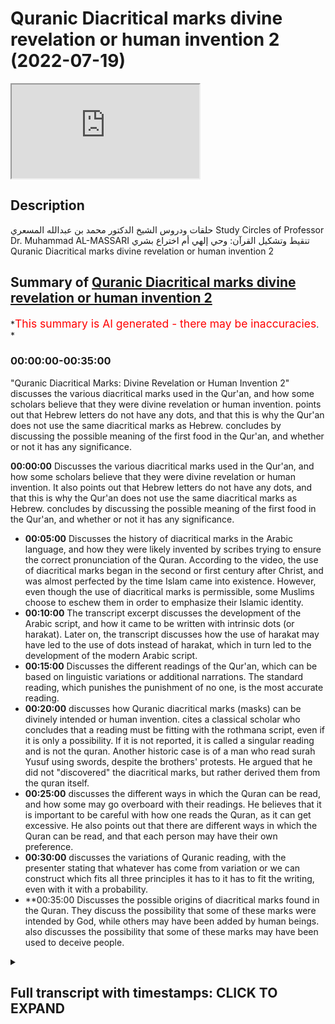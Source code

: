# Quranic Diacritical marks divine revelation or human invention 2 (2022-07-19)

<iframe loading='lazy' allow='autoplay' src='https://www.youtube.com/embed/V5VUEi_us-c'></iframe>

## Description

حلقات ودروس الشيخ الدكتور محمد بن عبدالله المسعري
Study Circles of Professor Dr. Muhammad AL-MASSARI
تنقيط وتشكيل القرآن: وحي إلهي أم اختراع بشري
Quranic Diacritical marks divine revelation or human invention 2

## Summary of [Quranic Diacritical marks divine revelation or human invention 2](https://www.youtube.com/watch?v=V5VUEi_us-c)

\*<span style="color:red; font-size:125%">This summary is AI generated - there may be inaccuracies</span>. \*

### <a onclick="modifyYTiframeseektime('0')">00:00:00-00:35:00</a>

"Quranic Diacritical Marks: Divine Revelation or Human Invention 2" discusses the various diacritical marks used in the Qur'an, and how some scholars believe that they were divine revelation or human invention.  points out that Hebrew letters do not have any dots, and that this is why the Qur'an does not use the same diacritical marks as Hebrew.  concludes by discussing the possible meaning of the first food in the Qur'an, and whether or not it has any significance.

**<a onclick="modifyYTiframeseektime('0')">00:00:00</a>** Discusses the various diacritical marks used in the Qur'an, and how some scholars believe that they were divine revelation or human invention. It also points out that Hebrew letters do not have any dots, and that this is why the Qur'an does not use the same diacritical marks as Hebrew.  concludes by discussing the possible meaning of the first food in the Qur'an, and whether or not it has any significance.

*   **<a onclick="modifyYTiframeseektime('300')">00:05:00</a>** Discusses the history of diacritical marks in the Arabic language, and how they were likely invented by scribes trying to ensure the correct pronunciation of the Quran. According to the video, the use of diacritical marks began in the second or first century after Christ, and was almost perfected by the time Islam came into existence. However, even though the use of diacritical marks is permissible, some Muslims choose to eschew them in order to emphasize their Islamic identity.
*   **<a onclick="modifyYTiframeseektime('600')">00:10:00</a>** The transcript excerpt discusses the development of the Arabic script, and how it came to be written with intrinsic dots (or harakat). Later on, the transcript discusses how the use of harakat may have led to the use of dots instead of harakat, which in turn led to the development of the modern Arabic script.
*   **<a onclick="modifyYTiframeseektime('900')">00:15:00</a>** Discusses the different readings of the Qur'an, which can be based on linguistic variations or additional narrations. The standard reading, which punishes the punishment of no one, is the most accurate reading.
*   **<a onclick="modifyYTiframeseektime('1200')">00:20:00</a>** discusses how Quranic diacritical marks (masks) can be divinely intended or human invention.  cites a classical scholar who concludes that a reading must be fitting with the rothmana script, even if it is only a possibility. If it is not reported, it is called a singular reading and is not the quran. Another historic case is of a man who read surah Yusuf using swords, despite the brothers' protests. He argued that he did not "discovered" the diacritical marks, but rather derived them from the quran itself.
*   **<a onclick="modifyYTiframeseektime('1500')">00:25:00</a>** discusses the different ways in which the Quran can be read, and how some may go overboard with their readings. He believes that it is important to be careful with how one reads the Quran, as it can get excessive. He also points out that there are different ways in which the Quran can be read, and that each person may have their own preference.
*   **<a onclick="modifyYTiframeseektime('1800')">00:30:00</a>** discusses the variations of Quranic reading, with the presenter stating that whatever has come from variation or we can construct which fits all three principles it has to it has to fit the writing, even with it with a probability.
*   \*\*<a onclick="modifyYTiframeseektime('2100')">00:35:00</a> Discusses the possible origins of diacritical marks found in the Quran. They discuss the possibility that some of these marks were intended by God, while others may have been added by human beings. also discusses the possibility that some of these marks may have been used to deceive people.

<details><summary><h2>Full transcript with timestamps: CLICK TO EXPAND</h2></summary>

<a onclick="modifyYTiframeseektime('0')">0:00:00</a> Music\ <a onclick="modifyYTiframeseektime('25')">0:00:25</a> all in a place where it shows you here\ <a onclick="modifyYTiframeseektime('26')">0:00:26</a> you may doubt if so if that caligra is\ <a onclick="modifyYTiframeseektime('28')">0:00:28</a> not good they're writing you may say\ <a onclick="modifyYTiframeseektime('29')">0:00:29</a> it's malu whatever after that\ <a onclick="modifyYTiframeseektime('31')">0:00:31</a> it comes you are just a human like us\ <a onclick="modifyYTiframeseektime('35')">0:00:35</a> doesn't make any sense malu will incline\ <a onclick="modifyYTiframeseektime('37')">0:00:37</a> no no they said kalu it must be kalu you\ <a onclick="modifyYTiframeseektime('40')">0:00:40</a> see what i mean but if you do it in one\ <a onclick="modifyYTiframeseektime('42')">0:00:42</a> by one\ <a onclick="modifyYTiframeseektime('44')">0:00:44</a> is unstable so those who doubted or\ <a onclick="modifyYTiframeseektime('47')">0:00:47</a> regarded as a doubtful point i would say\ <a onclick="modifyYTiframeseektime('49')">0:00:49</a> look at it from both angles\ <a onclick="modifyYTiframeseektime('52')">0:00:52</a> or all angles you will see it is more\ <a onclick="modifyYTiframeseektime('54')">0:00:54</a> supportive for the divine origin or\ <a onclick="modifyYTiframeseektime('56')">0:00:56</a> maybe a corroborated much more than from\ <a onclick="modifyYTiframeseektime('58')">0:00:58</a> the other side for the other side from\ <a onclick="modifyYTiframeseektime('60')">0:01:00</a> muhammad or from the subconscious or\ <a onclick="modifyYTiframeseektime('62')">0:01:02</a> from the devil does not make any sense\ <a onclick="modifyYTiframeseektime('66')">0:01:06</a> does not make any any any sense because\ <a onclick="modifyYTiframeseektime('68')">0:01:08</a> of these entities they're not capable of\ <a onclick="modifyYTiframeseektime('71')">0:01:11</a> having all of these capabilities by\ <a onclick="modifyYTiframeseektime('72')">0:01:12</a> necessity by definition otherwise unless\ <a onclick="modifyYTiframeseektime('75')">0:01:15</a> we unless we can ask by the way this is\ <a onclick="modifyYTiframeseektime('77')">0:01:17</a> a theory that is a is a degradation by\ <a onclick="modifyYTiframeseektime('79')">0:01:19</a> the devil is widespread in some\ <a onclick="modifyYTiframeseektime('81')">0:01:21</a> christian scholar and is very famously\ <a onclick="modifyYTiframeseektime('83')">0:01:23</a> attributed in recent times to the\ <a onclick="modifyYTiframeseektime('85')">0:01:25</a> grandfather of the bush\ <a onclick="modifyYTiframeseektime('87')">0:01:27</a> i said if but if the devil is capable of\ <a onclick="modifyYTiframeseektime('90')">0:01:30</a> such such a thing that he has divine\ <a onclick="modifyYTiframeseektime('92')">0:01:32</a> powers then we are back to the uh to the\ <a onclick="modifyYTiframeseektime('95')">0:01:35</a> marconi or marshawn and heresy that that\ <a onclick="modifyYTiframeseektime('99')">0:01:39</a> god has has to appease the devil by\ <a onclick="modifyYTiframeseektime('101')">0:01:41</a> sacrifices on sun is an equal power to\ <a onclick="modifyYTiframeseektime('103')">0:01:43</a> god well we are out of monetism into\ <a onclick="modifyYTiframeseektime('105')">0:01:45</a> dualism and then we have to refute that\ <a onclick="modifyYTiframeseektime('107')">0:01:47</a> obviously on absolutely national russian\ <a onclick="modifyYTiframeseektime('109')">0:01:49</a> grounds so it it leads to its\ <a onclick="modifyYTiframeseektime('111')">0:01:51</a> contradiction and never-ending problems\ <a onclick="modifyYTiframeseektime('114')">0:01:54</a> you so you try to solve the problem\ <a onclick="modifyYTiframeseektime('115')">0:01:55</a> muhammad\ <a onclick="modifyYTiframeseektime('116')">0:01:56</a> for the grandfather of bush by going and\ <a onclick="modifyYTiframeseektime('119')">0:01:59</a> making a problem for the whole\ <a onclick="modifyYTiframeseektime('121')">0:02:01</a> reality and existence but by making a\ <a onclick="modifyYTiframeseektime('124')">0:02:04</a> devil which is equal in power to allah\ <a onclick="modifyYTiframeseektime('128')">0:02:08</a> manifestly observed\ <a onclick="modifyYTiframeseektime('129')">0:02:09</a> which has been obviously designed by\ <a onclick="modifyYTiframeseektime('131')">0:02:11</a> christians since every time she consists\ <a onclick="modifyYTiframeseektime('133')">0:02:13</a> rationally impossible cannot be\ <a onclick="modifyYTiframeseektime('134')">0:02:14</a> conceived\ <a onclick="modifyYTiframeseektime('136')">0:02:16</a> and that's the reason they gave up the\ <a onclick="modifyYTiframeseektime('138')">0:02:18</a> theory for that and\ <a onclick="modifyYTiframeseektime('139')">0:02:19</a> they claimed that because of divine\ <a onclick="modifyYTiframeseektime('141')">0:02:21</a> justice they said there's a necessity to\ <a onclick="modifyYTiframeseektime('143')">0:02:23</a> shed blood to forgive the uh\ <a onclick="modifyYTiframeseektime('145')">0:02:25</a> and to overcome adaptation\ <a onclick="modifyYTiframeseektime('147')">0:02:27</a> not not because to obviously penetrate\ <a onclick="modifyYTiframeseektime('149')">0:02:29</a> the devil and each other all this is all\ <a onclick="modifyYTiframeseektime('151')">0:02:31</a> these inner views have been abolished\ <a onclick="modifyYTiframeseektime('153')">0:02:33</a> and gone because they are impossible\ <a onclick="modifyYTiframeseektime('154')">0:02:34</a> they are actually very contradictory\ <a onclick="modifyYTiframeseektime('157')">0:02:37</a> so i'm not arguing now for the divine\ <a onclick="modifyYTiframeseektime('160')">0:02:40</a> origin for not even\ <a onclick="modifyYTiframeseektime('162')">0:02:42</a> giving one hypothesis and the result and\ <a onclick="modifyYTiframeseektime('163')">0:02:43</a> they said feedback of the hypothesis to\ <a onclick="modifyYTiframeseektime('165')">0:02:45</a> the result and see if it works\ <a onclick="modifyYTiframeseektime('168')">0:02:48</a> in a coherent way so that is\ <a onclick="modifyYTiframeseektime('170')">0:02:50</a> the dotting of the letters\ <a onclick="modifyYTiframeseektime('173')">0:02:53</a> now\ <a onclick="modifyYTiframeseektime('174')">0:02:54</a> what what makes sense about these\ <a onclick="modifyYTiframeseektime('176')">0:02:56</a> various narratives say the first word\ <a onclick="modifyYTiframeseektime('179')">0:02:59</a> etc\ <a onclick="modifyYTiframeseektime('183')">0:03:03</a> and it seems to be from the context\ <a onclick="modifyYTiframeseektime('186')">0:03:06</a> it seems to be they mean tashkir\ <a onclick="modifyYTiframeseektime('191')">0:03:11</a> the reason for that most likely and\ <a onclick="modifyYTiframeseektime('193')">0:03:13</a> there's even a narration but i have to\ <a onclick="modifyYTiframeseektime('195')">0:03:15</a> verify it i did not study that issue at\ <a onclick="modifyYTiframeseektime('197')">0:03:17</a> that point specifically in much more\ <a onclick="modifyYTiframeseektime('199')">0:03:19</a> detail\ <a onclick="modifyYTiframeseektime('203')">0:03:23</a> but people who are concerned with these\ <a onclick="modifyYTiframeseektime('205')">0:03:25</a> studies should go back to it some\ <a onclick="modifyYTiframeseektime('207')">0:03:27</a> there's even some narration if i'm not\ <a onclick="modifyYTiframeseektime('209')">0:03:29</a> mistaken if i'm political i know don't\ <a onclick="modifyYTiframeseektime('211')">0:03:31</a> take me on that and that even obeying\ <a onclick="modifyYTiframeseektime('213')">0:03:33</a> the cow started doting the poor eye\ <a onclick="modifyYTiframeseektime('216')">0:03:36</a> what is the origin of that nothing\ <a onclick="modifyYTiframeseektime('219')">0:03:39</a> so again\ <a onclick="modifyYTiframeseektime('221')">0:03:41</a> there's no doubt\ <a onclick="modifyYTiframeseektime('224')">0:03:44</a> so we excluded the dots of the of the\ <a onclick="modifyYTiframeseektime('226')">0:03:46</a> letters we know what is that\ <a onclick="modifyYTiframeseektime('229')">0:03:49</a> so what's the meaning of the first food\ <a onclick="modifyYTiframeseektime('230')">0:03:50</a> in the quran\ <a onclick="modifyYTiframeseektime('231')">0:03:51</a> and possibly away in the club\ <a onclick="modifyYTiframeseektime('235')">0:03:55</a> i think people have overlooked\ <a onclick="modifyYTiframeseektime('238')">0:03:58</a> the following facts first of all\ <a onclick="modifyYTiframeseektime('241')">0:04:01</a> hebrew the letters do not have any dots\ <a onclick="modifyYTiframeseektime('243')">0:04:03</a> for their own they say so\ <a onclick="modifyYTiframeseektime('245')">0:04:05</a> so but they don't have tashki because\ <a onclick="modifyYTiframeseektime('247')">0:04:07</a> they don't have the small the short\ <a onclick="modifyYTiframeseektime('249')">0:04:09</a> vowels they have the long words like\ <a onclick="modifyYTiframeseektime('250')">0:04:10</a> arabic alif wow yeah the long ones\ <a onclick="modifyYTiframeseektime('254')">0:04:14</a> so you have mal but you have don't have\ <a onclick="modifyYTiframeseektime('256')">0:04:16</a> mal so if what you write in english m a\ <a onclick="modifyYTiframeseektime('259')">0:04:19</a> a l or a with a with a cross on top of\ <a onclick="modifyYTiframeseektime('262')">0:04:22</a> it in the case of phonetic writing\ <a onclick="modifyYTiframeseektime('264')">0:04:24</a> along a\ <a onclick="modifyYTiframeseektime('265')">0:04:25</a> the short a is not it's\ <a onclick="modifyYTiframeseektime('278')">0:04:38</a> we don't know what's it\ <a onclick="modifyYTiframeseektime('282')">0:04:42</a> and hebrew was protected over the\ <a onclick="modifyYTiframeseektime('284')">0:04:44</a> tradition already over centuries and\ <a onclick="modifyYTiframeseektime('286')">0:04:46</a> millennia\ <a onclick="modifyYTiframeseektime('288')">0:04:48</a> hopefully quite well and there's no\ <a onclick="modifyYTiframeseektime('290')">0:04:50</a> reason to doubt that has been protected\ <a onclick="modifyYTiframeseektime('291')">0:04:51</a> reasonably way over history but then\ <a onclick="modifyYTiframeseektime('295')">0:04:55</a> after the catastrophe over there being\ <a onclick="modifyYTiframeseektime('297')">0:04:57</a> expelled from palestine after the\ <a onclick="modifyYTiframeseektime('299')">0:04:59</a> rebellion of the balka and the time of\ <a onclick="modifyYTiframeseektime('301')">0:05:01</a> hadrian specifically but before that\ <a onclick="modifyYTiframeseektime('303')">0:05:03</a> especially in that one\ <a onclick="modifyYTiframeseektime('307')">0:05:07</a> they felt the need\ <a onclick="modifyYTiframeseektime('309')">0:05:09</a> even the catastrophe really in time of\ <a onclick="modifyYTiframeseektime('311')">0:05:11</a> the mukha nasa was not that because many\ <a onclick="modifyYTiframeseektime('313')">0:05:13</a> people remained in palestine and the one\ <a onclick="modifyYTiframeseektime('315')">0:05:15</a> went to and then uh taken by the boko\ <a onclick="modifyYTiframeseektime('317')">0:05:17</a> haram\ <a onclick="modifyYTiframeseektime('318')">0:05:18</a> sufficiently in number that they could\ <a onclick="modifyYTiframeseektime('320')">0:05:20</a> even keep the language and keep the\ <a onclick="modifyYTiframeseektime('322')">0:05:22</a> pronunciation correctly over time\ <a onclick="modifyYTiframeseektime('324')">0:05:24</a> but that one the scattering from the\ <a onclick="modifyYTiframeseektime('326')">0:05:26</a> destruction of from hadrian was so\ <a onclick="modifyYTiframeseektime('328')">0:05:28</a> massive and also the times have changed\ <a onclick="modifyYTiframeseektime('331')">0:05:31</a> so much and the overwhelming power of\ <a onclick="modifyYTiframeseektime('333')">0:05:33</a> the roman empire and also the spreading\ <a onclick="modifyYTiframeseektime('336')">0:05:36</a> of christianity all of these things in a\ <a onclick="modifyYTiframeseektime('338')">0:05:38</a> complicated way\ <a onclick="modifyYTiframeseektime('340')">0:05:40</a> is\ <a onclick="modifyYTiframeseektime('341')">0:05:41</a> move the the scribes to\ <a onclick="modifyYTiframeseektime('344')">0:05:44</a> try to invent something\ <a onclick="modifyYTiframeseektime('346')">0:05:46</a> to\ <a onclick="modifyYTiframeseektime('348')">0:05:48</a> to make sure that the pronunciation is\ <a onclick="modifyYTiframeseektime('350')">0:05:50</a> correct\ <a onclick="modifyYTiframeseektime('351')">0:05:51</a> and then they did that that skill was\ <a onclick="modifyYTiframeseektime('353')">0:05:53</a> done in form of dots you can check now\ <a onclick="modifyYTiframeseektime('355')">0:05:55</a> any any old testament\ <a onclick="modifyYTiframeseektime('357')">0:05:57</a> uh heavy old testament\ <a onclick="modifyYTiframeseektime('359')">0:05:59</a> and you will see beside the the known\ <a onclick="modifyYTiframeseektime('362')">0:06:02</a> hebrew letters we can check in the\ <a onclick="modifyYTiframeseektime('364')">0:06:04</a> internet how their shape\ <a onclick="modifyYTiframeseektime('366')">0:06:06</a> their appearance they have dots on top\ <a onclick="modifyYTiframeseektime('368')">0:06:08</a> of them and bottom of them etcetera two\ <a onclick="modifyYTiframeseektime('370')">0:06:10</a> dots one dot three dots up down in the\ <a onclick="modifyYTiframeseektime('372')">0:06:12</a> triangular form and so on\ <a onclick="modifyYTiframeseektime('374')">0:06:14</a> these are the tashkeel so that skill was\ <a onclick="modifyYTiframeseektime('377')">0:06:17</a> dotting\ <a onclick="modifyYTiframeseektime('379')">0:06:19</a> that if he was nothing\ <a onclick="modifyYTiframeseektime('383')">0:06:23</a> my hypothesis now which has to be enough\ <a onclick="modifyYTiframeseektime('385')">0:06:25</a> to do some historical scrutiny if the\ <a onclick="modifyYTiframeseektime('388')">0:06:28</a> narration that obamacare is the one who\ <a onclick="modifyYTiframeseektime('390')">0:06:30</a> first taught them was five\ <a onclick="modifyYTiframeseektime('393')">0:06:33</a> even if that's not the case\ <a onclick="modifyYTiframeseektime('398')">0:06:38</a> in the case of being the first to\ <a onclick="modifyYTiframeseektime('400')">0:06:40</a> dramatically some subject some cream\ <a onclick="modifyYTiframeseektime('404')">0:06:44</a> and there are some some stories about\ <a onclick="modifyYTiframeseektime('405')">0:06:45</a> the the forms of dragon from kabu she's\ <a onclick="modifyYTiframeseektime('408')">0:06:48</a> having this daughting and so on\ <a onclick="modifyYTiframeseektime('411')">0:06:51</a> away in the quran before he became\ <a onclick="modifyYTiframeseektime('413')">0:06:53</a> muslim he became after battle he did not\ <a onclick="modifyYTiframeseektime('415')">0:06:55</a> catch mother but he became muslim before\ <a onclick="modifyYTiframeseektime('418')">0:06:58</a> and became the my main quran\ <a onclick="modifyYTiframeseektime('423')">0:07:03</a> was a jewish scholar and he was a high\ <a onclick="modifyYTiframeseektime('425')">0:07:05</a> level of scholarship\ <a onclick="modifyYTiframeseektime('430')">0:07:10</a> at that time already the thing by the\ <a onclick="modifyYTiframeseektime('432')">0:07:12</a> way the the jews i just mentioned a few\ <a onclick="modifyYTiframeseektime('434')">0:07:14</a> minutes ago\ <a onclick="modifyYTiframeseektime('435')">0:07:15</a> started like say in the\ <a onclick="modifyYTiframeseektime('437')">0:07:17</a> second maybe first century after\ <a onclick="modifyYTiframeseektime('439')">0:07:19</a> christ's second century and was almost\ <a onclick="modifyYTiframeseektime('442')">0:07:22</a> perfected maybe 200 300 after christ so\ <a onclick="modifyYTiframeseektime('445')">0:07:25</a> when islam came it was perfect it was\ <a onclick="modifyYTiframeseektime('448')">0:07:28</a> established technology\ <a onclick="modifyYTiframeseektime('451')">0:07:31</a> and almost certainly\ <a onclick="modifyYTiframeseektime('454')">0:07:34</a> did\ <a onclick="modifyYTiframeseektime('456')">0:07:36</a> they they did master that like any other\ <a onclick="modifyYTiframeseektime('459')">0:07:39</a> uh or went through the jewish madras and\ <a onclick="modifyYTiframeseektime('462')">0:07:42</a> he definitely went through the joke with\ <a onclick="modifyYTiframeseektime('463')">0:07:43</a> us there's no doubt that he went through\ <a onclick="modifyYTiframeseektime('465')">0:07:45</a> that even as she delivered scholarship\ <a onclick="modifyYTiframeseektime('467')">0:07:47</a> there's no doubt\ <a onclick="modifyYTiframeseektime('471')">0:07:51</a> so if he is the one who started that\ <a onclick="modifyYTiframeseektime('473')">0:07:53</a> then he must have said oh\ <a onclick="modifyYTiframeseektime('476')">0:07:56</a> there may be some people who are not as\ <a onclick="modifyYTiframeseektime('478')">0:07:58</a> good in arabic and under and then the\ <a onclick="modifyYTiframeseektime('480')">0:08:00</a> probable pronunciation let me not at\ <a onclick="modifyYTiframeseektime('482')">0:08:02</a> least my copy so it is the proper\ <a onclick="modifyYTiframeseektime('484')">0:08:04</a> conversation as i heard and i received\ <a onclick="modifyYTiframeseektime('486')">0:08:06</a> from\ <a onclick="modifyYTiframeseektime('487')">0:08:07</a> and repeated to him\ <a onclick="modifyYTiframeseektime('489')">0:08:09</a> or at least the version i repeated him\ <a onclick="modifyYTiframeseektime('491')">0:08:11</a> so he dotted it in that sense\ <a onclick="modifyYTiframeseektime('493')">0:08:13</a> meaning tashkeen using dots\ <a onclick="modifyYTiframeseektime('496')">0:08:16</a> the hebrew styles\ <a onclick="modifyYTiframeseektime('499')">0:08:19</a> some people say you know it is actually\ <a onclick="modifyYTiframeseektime('500')">0:08:20</a> later\ <a onclick="modifyYTiframeseektime('501')">0:08:21</a> and also we have the problems that later\ <a onclick="modifyYTiframeseektime('504')">0:08:24</a> maybe\ <a onclick="modifyYTiframeseektime('512')">0:08:32</a> some people\ <a onclick="modifyYTiframeseektime('513')">0:08:33</a> obviously they're trying to attribute\ <a onclick="modifyYTiframeseektime('515')">0:08:35</a> some some\ <a onclick="modifyYTiframeseektime('516')">0:08:36</a> some virtues or judge who doesn't\ <a onclick="modifyYTiframeseektime('518')">0:08:38</a> deserve maybe he he tried to\ <a onclick="modifyYTiframeseektime('522')">0:08:42</a> to make his his\ <a onclick="modifyYTiframeseektime('523')">0:08:43</a> his image nicer by claiming\ <a onclick="modifyYTiframeseektime('526')">0:08:46</a> as we know all tires like look at that\ <a onclick="modifyYTiframeseektime('528')">0:08:48</a> time\ <a onclick="modifyYTiframeseektime('529')">0:08:49</a> attire\ <a onclick="modifyYTiframeseektime('530')">0:08:50</a> and that and the enemy of islam and\ <a onclick="modifyYTiframeseektime('532')">0:08:52</a> muslim like\ <a onclick="modifyYTiframeseektime('533')">0:08:53</a> establishing the\ <a onclick="modifyYTiframeseektime('534')">0:08:54</a> king fahad\ <a onclick="modifyYTiframeseektime('536')">0:08:56</a> quran center in madina which produces\ <a onclick="modifyYTiframeseektime('538')">0:08:58</a> and prince\ <a onclick="modifyYTiframeseektime('540')">0:09:00</a> the most marvelous and beautifully\ <a onclick="modifyYTiframeseektime('541')">0:09:01</a> printed quran\ <a onclick="modifyYTiframeseektime('543')">0:09:03</a> that does not mean\ <a onclick="modifyYTiframeseektime('544')">0:09:04</a> believes in the quran\ <a onclick="modifyYTiframeseektime('550')">0:09:10</a> you have to present yourself to the\ <a onclick="modifyYTiframeseektime('552')">0:09:12</a> public as a pious one answer and give\ <a onclick="modifyYTiframeseektime('554')">0:09:14</a> yourself some some some islamic color\ <a onclick="modifyYTiframeseektime('557')">0:09:17</a> even if you are a tyrant\ <a onclick="modifyYTiframeseektime('559')">0:09:19</a> yeah it's not to be excluded i wouldn't\ <a onclick="modifyYTiframeseektime('561')">0:09:21</a> regard it as a really a world shuttling\ <a onclick="modifyYTiframeseektime('563')">0:09:23</a> uh problem if the hajjaj also the one\ <a onclick="modifyYTiframeseektime('566')">0:09:26</a> who was started or tried to\ <a onclick="modifyYTiframeseektime('568')">0:09:28</a> to make doting universal\ <a onclick="modifyYTiframeseektime('571')">0:09:31</a> so what is meaning from that time\ <a onclick="modifyYTiframeseektime('574')">0:09:34</a> who died in the late time of mine like a\ <a onclick="modifyYTiframeseektime('576')">0:09:36</a> year 32 until the time this happened\ <a onclick="modifyYTiframeseektime('579')">0:09:39</a> after hajjaj like the year hundreds of\ <a onclick="modifyYTiframeseektime('581')">0:09:41</a> the 70 years what is the doting mean i\ <a onclick="modifyYTiframeseektime('584')">0:09:44</a> would say most likely it meaning dotting\ <a onclick="modifyYTiframeseektime('586')">0:09:46</a> tashkeel in form of dots most likely in\ <a onclick="modifyYTiframeseektime('588')">0:09:48</a> in imported from the jews which is\ <a onclick="modifyYTiframeseektime('590')">0:09:50</a> perfectly fine people have perfected a\ <a onclick="modifyYTiframeseektime('593')">0:09:53</a> technique\ <a onclick="modifyYTiframeseektime('594')">0:09:54</a> and the language is similar to arabic\ <a onclick="modifyYTiframeseektime('595')">0:09:55</a> and they don't have they have they have\ <a onclick="modifyYTiframeseektime('597')">0:09:57</a> the usual harakat or arabic they have\ <a onclick="modifyYTiframeseektime('600')">0:10:00</a> them\ <a onclick="modifyYTiframeseektime('602')">0:10:02</a> unfortunately or maybe fortunately they\ <a onclick="modifyYTiframeseektime('604')">0:10:04</a> don't have these uh these uh these uh\ <a onclick="modifyYTiframeseektime('607')">0:10:07</a> that that's essentially what we have in\ <a onclick="modifyYTiframeseektime('609')">0:10:09</a> english uh we have in english a little\ <a onclick="modifyYTiframeseektime('611')">0:10:11</a> bit more we have the light a\ <a onclick="modifyYTiframeseektime('613')">0:10:13</a> men\ <a onclick="modifyYTiframeseektime('614')">0:10:14</a> we have men we have men we have man we\ <a onclick="modifyYTiframeseektime('616')">0:10:16</a> have one\ <a onclick="modifyYTiframeseektime('630')">0:10:30</a> may have something like that but anyway\ <a onclick="modifyYTiframeseektime('632')">0:10:32</a> at that time\ <a onclick="modifyYTiframeseektime('633')">0:10:33</a> they have\ <a onclick="modifyYTiframeseektime('634')">0:10:34</a> essentially the same tashkeep\ <a onclick="modifyYTiframeseektime('636')">0:10:36</a> either\ <a onclick="modifyYTiframeseektime('639')">0:10:39</a> the main castle although some\ <a onclick="modifyYTiframeseektime('641')">0:10:41</a> pronunciation and some tribes sometimes\ <a onclick="modifyYTiframeseektime('643')">0:10:43</a> make a difference between the main\ <a onclick="modifyYTiframeseektime('645')">0:10:45</a> customer and the half kaswa like men and\ <a onclick="modifyYTiframeseektime('647')">0:10:47</a> men or something like that but this is a\ <a onclick="modifyYTiframeseektime('649')">0:10:49</a> minor value and this is you see also in\ <a onclick="modifyYTiframeseektime('651')">0:10:51</a> the quran reading in the alif we have\ <a onclick="modifyYTiframeseektime('654')">0:10:54</a> for example uh\ <a onclick="modifyYTiframeseektime('656')">0:10:56</a> you have in the reading of verse you\ <a onclick="modifyYTiframeseektime('657')">0:10:57</a> have for example you have for example uh\ <a onclick="modifyYTiframeseektime('660')">0:11:00</a> in places uh you say for example\ <a onclick="modifyYTiframeseektime('663')">0:11:03</a> and have some reading about things\ <a onclick="modifyYTiframeseektime('665')">0:11:05</a> somebody somebody didn't go over the\ <a onclick="modifyYTiframeseektime('667')">0:11:07</a> quran say\ <a onclick="modifyYTiframeseektime('668')">0:11:08</a> with an inclination to move to the\ <a onclick="modifyYTiframeseektime('671')">0:11:11</a> something like that but this is mine\ <a onclick="modifyYTiframeseektime('673')">0:11:13</a> obviously i guess it's just minor\ <a onclick="modifyYTiframeseektime('675')">0:11:15</a> phonetical pronunciation the main\ <a onclick="modifyYTiframeseektime('677')">0:11:17</a> phonetic one in arabic essentially\ <a onclick="modifyYTiframeseektime('682')">0:11:22</a> that's it and the same in hebrew so it\ <a onclick="modifyYTiframeseektime('685')">0:11:25</a> is reasonable to import that and use it\ <a onclick="modifyYTiframeseektime('687')">0:11:27</a> but then\ <a onclick="modifyYTiframeseektime('688')">0:11:28</a> there's a problem with the arabic\ <a onclick="modifyYTiframeseektime('690')">0:11:30</a> writing with the dots the intrinsic dots\ <a onclick="modifyYTiframeseektime('692')">0:11:32</a> of this called the intrinsic dots of the\ <a onclick="modifyYTiframeseektime('695')">0:11:35</a> of the characters\ <a onclick="modifyYTiframeseektime('699')">0:11:39</a> it could mix up with these dots so what\ <a onclick="modifyYTiframeseektime('701')">0:11:41</a> to do what to do\ <a onclick="modifyYTiframeseektime('706')">0:11:46</a> people later i don't know how the\ <a onclick="modifyYTiframeseektime('708')">0:11:48</a> transition happened we have i don't\ <a onclick="modifyYTiframeseektime('710')">0:11:50</a> think there's any historical things\ <a onclick="modifyYTiframeseektime('711')">0:11:51</a> about that mostly they say okay\ <a onclick="modifyYTiframeseektime('713')">0:11:53</a> this will confuse you the daughter in\ <a onclick="modifyYTiframeseektime('715')">0:11:55</a> the heart so what to do instead of two\ <a onclick="modifyYTiframeseektime('717')">0:11:57</a> dots on top of something we connect the\ <a onclick="modifyYTiframeseektime('719')">0:11:59</a> two dots and they're like a slash that's\ <a onclick="modifyYTiframeseektime('721')">0:12:01</a> what we've had\ <a onclick="modifyYTiframeseektime('722')">0:12:02</a> and three dots which will move with a\ <a onclick="modifyYTiframeseektime('724')">0:12:04</a> bomb we make it like a like a uh\ <a onclick="modifyYTiframeseektime('727')">0:12:07</a> like a hat or then turn it later into a\ <a onclick="modifyYTiframeseektime('730')">0:12:10</a> wall and so on so they change the form\ <a onclick="modifyYTiframeseektime('732')">0:12:12</a> from the dots into the harakat we have\ <a onclick="modifyYTiframeseektime('735')">0:12:15</a> now\ <a onclick="modifyYTiframeseektime('736')">0:12:16</a> and possibly made they abolish the three\ <a onclick="modifyYTiframeseektime('738')">0:12:18</a> dots and they instead substituted a wall\ <a onclick="modifyYTiframeseektime('740')">0:12:20</a> for a small wall and things like that\ <a onclick="modifyYTiframeseektime('743')">0:12:23</a> that was a transition later because it\ <a onclick="modifyYTiframeseektime('745')">0:12:25</a> turns out to be it is for\ <a onclick="modifyYTiframeseektime('748')">0:12:28</a> you for remember that in the uh starting\ <a onclick="modifyYTiframeseektime('750')">0:12:30</a> the year 60 70 80 most muslims are now\ <a onclick="modifyYTiframeseektime('753')">0:12:33</a> known arabs and they are in arabic a\ <a onclick="modifyYTiframeseektime('755')">0:12:35</a> second language\ <a onclick="modifyYTiframeseektime('756')">0:12:36</a> and uh and uh even the muslims of the\ <a onclick="modifyYTiframeseektime('759')">0:12:39</a> north outside arabia are nabat and\ <a onclick="modifyYTiframeseektime('761')">0:12:41</a> nabata having actually even before\ <a onclick="modifyYTiframeseektime('763')">0:12:43</a> before islam yeah\ <a onclick="modifyYTiframeseektime('765')">0:12:45</a> a dialect which is not really high\ <a onclick="modifyYTiframeseektime('767')">0:12:47</a> arabic zero arabic and so on so you\ <a onclick="modifyYTiframeseektime('770')">0:12:50</a> cannot rely on on on the people's sense\ <a onclick="modifyYTiframeseektime('773')">0:12:53</a> and\ <a onclick="modifyYTiframeseektime('774')">0:12:54</a> and uh and the\ <a onclick="modifyYTiframeseektime('776')">0:12:56</a> mastery of arabic from birth on uh to\ <a onclick="modifyYTiframeseektime('778')">0:12:58</a> distinguish these things so you have you\ <a onclick="modifyYTiframeseektime('780')">0:13:00</a> have to adjust to this reality so i\ <a onclick="modifyYTiframeseektime('782')">0:13:02</a> think that's what the terms of these the\ <a onclick="modifyYTiframeseektime('784')">0:13:04</a> so the nothing mentioned\ <a onclick="modifyYTiframeseektime('786')">0:13:06</a> later i think it's the\ <a onclick="modifyYTiframeseektime('789')">0:13:09</a> most probable not with attitude but with\ <a onclick="modifyYTiframeseektime('791')">0:13:11</a> highest probability\ <a onclick="modifyYTiframeseektime('793')">0:13:13</a> that later dotting is almost certainly\ <a onclick="modifyYTiframeseektime('797')">0:13:17</a> related to tashkeel and the word dotting\ <a onclick="modifyYTiframeseektime('799')">0:13:19</a> is used because it was originally\ <a onclick="modifyYTiframeseektime('801')">0:13:21</a> imported\ <a onclick="modifyYTiframeseektime('802')">0:13:22</a> uh from hebrew\ <a onclick="modifyYTiframeseektime('804')">0:13:24</a> which has developed that into a high\ <a onclick="modifyYTiframeseektime('806')">0:13:26</a> level of sophistication which is no\ <a onclick="modifyYTiframeseektime('807')">0:13:27</a> problem\ <a onclick="modifyYTiframeseektime('811')">0:13:31</a> from people\ <a onclick="modifyYTiframeseektime('812')">0:13:32</a> who have\ <a onclick="modifyYTiframeseektime('830')">0:13:50</a> and that place is not the high arabic\ <a onclick="modifyYTiframeseektime('831')">0:13:51</a> place\ <a onclick="modifyYTiframeseektime('833')">0:13:53</a> the\ <a onclick="modifyYTiframeseektime('834')">0:13:54</a> more high arabic would have been south\ <a onclick="modifyYTiframeseektime('836')">0:13:56</a> arabia\ <a onclick="modifyYTiframeseektime('837')">0:13:57</a> the so-called muslim\ <a onclick="modifyYTiframeseektime('840')">0:14:00</a> script i can't put you down with some\ <a onclick="modifyYTiframeseektime('842')">0:14:02</a> some examples\ <a onclick="modifyYTiframeseektime('843')">0:14:03</a> which has nothing to do with no shame\ <a onclick="modifyYTiframeseektime('845')">0:14:05</a> you cannot recognize because most of you\ <a onclick="modifyYTiframeseektime('847')">0:14:07</a> have studied quran in madras and so on\ <a onclick="modifyYTiframeseektime('850')">0:14:10</a> you recognize the arabic shape these are\ <a onclick="modifyYTiframeseektime('852')">0:14:12</a> completely different shapes a similar\ <a onclick="modifyYTiframeseektime('854')">0:14:14</a> movement for ethiopian and and african\ <a onclick="modifyYTiframeseektime('856')">0:14:16</a> shapes and things like that but that\ <a onclick="modifyYTiframeseektime('859')">0:14:19</a> they did not for reason allah knows\ <a onclick="modifyYTiframeseektime('861')">0:14:21</a> better maybe part of the miracle in the\ <a onclick="modifyYTiframeseektime('863')">0:14:23</a> quran they did not import although there\ <a onclick="modifyYTiframeseektime('865')">0:14:25</a> is a closure to be hacked to the higher\ <a onclick="modifyYTiframeseektime('867')">0:14:27</a> arabic although it's another variation\ <a onclick="modifyYTiframeseektime('872')">0:14:32</a> but somehow\ <a onclick="modifyYTiframeseektime('875')">0:14:35</a> and syriac although it is far away from\ <a onclick="modifyYTiframeseektime('877')">0:14:37</a> arabic than the south arabic\ <a onclick="modifyYTiframeseektime('880')">0:14:40</a> of hemia and so on yes the old arabic\ <a onclick="modifyYTiframeseektime('882')">0:14:42</a> mohamed may be far away but\ <a onclick="modifyYTiframeseektime('884')">0:14:44</a> at the time before like the same time or\ <a onclick="modifyYTiframeseektime('886')">0:14:46</a> the arabic script was developed like\ <a onclick="modifyYTiframeseektime('888')">0:14:48</a> let's say three centuries two centuries\ <a onclick="modifyYTiframeseektime('890')">0:14:50</a> four centuries before islam\ <a onclick="modifyYTiframeseektime('893')">0:14:53</a> the south was speaking essentially the\ <a onclick="modifyYTiframeseektime('894')">0:14:54</a> arabic of the north with some variation\ <a onclick="modifyYTiframeseektime('897')">0:14:57</a> and\ <a onclick="modifyYTiframeseektime('898')">0:14:58</a> a and modification like instead of\ <a onclick="modifyYTiframeseektime('900')">0:15:00</a> bakara they say\ <a onclick="modifyYTiframeseektime('901')">0:15:01</a> things like that but there's very little\ <a onclick="modifyYTiframeseektime('903')">0:15:03</a> modification\ <a onclick="modifyYTiframeseektime('905')">0:15:05</a> and we don't have any report that the\ <a onclick="modifyYTiframeseektime('907')">0:15:07</a> sahaba there were other people going to\ <a onclick="modifyYTiframeseektime('909')">0:15:09</a> the yemen or the people coming from\ <a onclick="modifyYTiframeseektime('910')">0:15:10</a> yemen to madina and going to sham for\ <a onclick="modifyYTiframeseektime('912')">0:15:12</a> fighting had any difficulty\ <a onclick="modifyYTiframeseektime('914')">0:15:14</a> communicating with the people of the\ <a onclick="modifyYTiframeseektime('915')">0:15:15</a> north of any significance yeah there\ <a onclick="modifyYTiframeseektime('917')">0:15:17</a> were variations and variations of of\ <a onclick="modifyYTiframeseektime('921')">0:15:21</a> of of\ <a onclick="modifyYTiframeseektime('922')">0:15:22</a> the alex and so on but not to the\ <a onclick="modifyYTiframeseektime('924')">0:15:24</a> extreme i think the variation with here\ <a onclick="modifyYTiframeseektime('926')">0:15:26</a> and about is bigger\ <a onclick="modifyYTiframeseektime('928')">0:15:28</a> so somehow\ <a onclick="modifyYTiframeseektime('930')">0:15:30</a> the script of hera is the one who was\ <a onclick="modifyYTiframeseektime('932')">0:15:32</a> imported to makkah and the one which is\ <a onclick="modifyYTiframeseektime('934')">0:15:34</a> the quran came down with it not the one\ <a onclick="modifyYTiframeseektime('938')">0:15:38</a> for wisdom of allah we don't know maybe\ <a onclick="modifyYTiframeseektime('940')">0:15:40</a> something miraculous behind the scene\ <a onclick="modifyYTiframeseektime('942')">0:15:42</a> something metaphysical which we we\ <a onclick="modifyYTiframeseektime('944')">0:15:44</a> we can only see the physical side of it\ <a onclick="modifyYTiframeseektime('946')">0:15:46</a> in the development\ <a onclick="modifyYTiframeseektime('948')">0:15:48</a> if you look at the muslims maybe it's\ <a onclick="modifyYTiframeseektime('949')">0:15:49</a> not it does not\ <a onclick="modifyYTiframeseektime('952')">0:15:52</a> adjust very well for the quranic\ <a onclick="modifyYTiframeseektime('954')">0:15:54</a> revolution we don't know this is purely\ <a onclick="modifyYTiframeseektime('956')">0:15:56</a> speculative\ <a onclick="modifyYTiframeseektime('957')">0:15:57</a> but here i think adjust very nicely\ <a onclick="modifyYTiframeseektime('959')">0:15:59</a> especially with this the intrinsic\ <a onclick="modifyYTiframeseektime('961')">0:16:01</a> dotting of the letters and the lack of\ <a onclick="modifyYTiframeseektime('963')">0:16:03</a> test\ <a onclick="modifyYTiframeseektime('965')">0:16:05</a> now\ <a onclick="modifyYTiframeseektime('969')">0:16:09</a> is the problem\ <a onclick="modifyYTiframeseektime('970')">0:16:10</a> but this again is really not a problem\ <a onclick="modifyYTiframeseektime('973')">0:16:13</a> it may be a problem which comes to the\ <a onclick="modifyYTiframeseektime('975')">0:16:15</a> arab to the end of the words\ <a onclick="modifyYTiframeseektime('977')">0:16:17</a> internally the internal part of the\ <a onclick="modifyYTiframeseektime('979')">0:16:19</a> world is not a problem like for example\ <a onclick="modifyYTiframeseektime('981')">0:16:21</a> uh let's say florida well fajr while\ <a onclick="modifyYTiframeseektime('984')">0:16:24</a> they are in asheville\ <a onclick="modifyYTiframeseektime('986')">0:16:26</a> you can read and water while winter\ <a onclick="modifyYTiframeseektime('989')">0:16:29</a> water with fatiha or winter it's too\ <a onclick="modifyYTiframeseektime('991')">0:16:31</a> very linguistic variation of water\ <a onclick="modifyYTiframeseektime('993')">0:16:33</a> meaning\ <a onclick="modifyYTiframeseektime('994')">0:16:34</a> odd instead of odan even or waiter is\ <a onclick="modifyYTiframeseektime('996')">0:16:36</a> odd or single and the uh and even is\ <a onclick="modifyYTiframeseektime('1000')">0:16:40</a> whatever shepherd\ <a onclick="modifyYTiframeseektime('1002')">0:16:42</a> is is\ <a onclick="modifyYTiframeseektime('1003')">0:16:43</a> uh\ <a onclick="modifyYTiframeseektime('1004')">0:16:44</a> is even\ <a onclick="modifyYTiframeseektime('1009')">0:16:49</a> okay so what our winter doesn't make any\ <a onclick="modifyYTiframeseektime('1012')">0:16:52</a> difference the question is that at the\ <a onclick="modifyYTiframeseektime('1014')">0:16:54</a> end of the words it may affect\ <a onclick="modifyYTiframeseektime('1017')">0:16:57</a> the alap\ <a onclick="modifyYTiframeseektime('1019')">0:16:59</a> is it is it an is it an is it is it is\ <a onclick="modifyYTiframeseektime('1023')">0:17:03</a> it nominative is it accusative is it\ <a onclick="modifyYTiframeseektime('1025')">0:17:05</a> that if it is degenerative and may\ <a onclick="modifyYTiframeseektime('1027')">0:17:07</a> affect the meaning\ <a onclick="modifyYTiframeseektime('1029')">0:17:09</a> but look at it in all places the quran\ <a onclick="modifyYTiframeseektime('1031')">0:17:11</a> the various places of possibility\ <a onclick="modifyYTiframeseektime('1035')">0:17:15</a> the same life with the influencing\ <a onclick="modifyYTiframeseektime('1037')">0:17:17</a> daughter if you go there and change the\ <a onclick="modifyYTiframeseektime('1038')">0:17:18</a> air up\ <a onclick="modifyYTiframeseektime('1039')">0:17:19</a> either you get utter nonsense or you get\ <a onclick="modifyYTiframeseektime('1042')">0:17:22</a> another variation of the meaning which\ <a onclick="modifyYTiframeseektime('1043')">0:17:23</a> may make sense let me give you another\ <a onclick="modifyYTiframeseektime('1045')">0:17:25</a> aspect\ <a onclick="modifyYTiframeseektime('1046')">0:17:26</a> and who said that the the if the quran\ <a onclick="modifyYTiframeseektime('1049')">0:17:29</a> is a revelation that allah is not\ <a onclick="modifyYTiframeseektime('1050')">0:17:30</a> capable of allowing these two readings\ <a onclick="modifyYTiframeseektime('1052')">0:17:32</a> so you have two possible readings\ <a onclick="modifyYTiframeseektime('1055')">0:17:35</a> and also possible meanings\ <a onclick="modifyYTiframeseektime('1058')">0:17:38</a> so one\ <a onclick="modifyYTiframeseektime('1060')">0:17:40</a> one apparently sentence\ <a onclick="modifyYTiframeseektime('1062')">0:17:42</a> gives you two aspects of a certain more\ <a onclick="modifyYTiframeseektime('1064')">0:17:44</a> complex reality yeah wouldn't that be by\ <a onclick="modifyYTiframeseektime('1067')">0:17:47</a> the water\ <a onclick="modifyYTiframeseektime('1068')">0:17:48</a> the additional narrations or the\ <a onclick="modifyYTiframeseektime('1070')">0:17:50</a> additional um\ <a onclick="modifyYTiframeseektime('1072')">0:17:52</a> recitations wouldn't they be\ <a onclick="modifyYTiframeseektime('1074')">0:17:54</a> transmitted through the water\ <a onclick="modifyYTiframeseektime('1077')">0:17:57</a> leave the and now i'm just saying\ <a onclick="modifyYTiframeseektime('1078')">0:17:58</a> if it is exist let's just just make it\ <a onclick="modifyYTiframeseektime('1081')">0:18:01</a> purely if it exists it exists we have we\ <a onclick="modifyYTiframeseektime('1084')">0:18:04</a> have various readers for example certain\ <a onclick="modifyYTiframeseektime('1086')">0:18:06</a> places where they have variation they\ <a onclick="modifyYTiframeseektime('1087')">0:18:07</a> can water all winter this is narrated\ <a onclick="modifyYTiframeseektime('1091')">0:18:11</a> but all of them say one week\ <a onclick="modifyYTiframeseektime('1105')">0:18:25</a> and interestingly\ <a onclick="modifyYTiframeseektime('1106')">0:18:26</a> another\ <a onclick="modifyYTiframeseektime('1118')">0:18:38</a> the other reading possible reading\ <a onclick="modifyYTiframeseektime('1119')">0:18:39</a> linguistically by another tashkeel is\ <a onclick="modifyYTiframeseektime('1121')">0:18:41</a> that\ <a onclick="modifyYTiframeseektime('1124')">0:18:44</a> as in apostle nobody will be punished as\ <a onclick="modifyYTiframeseektime('1126')">0:18:46</a> his punishment\ <a onclick="modifyYTiframeseektime('1128')">0:18:48</a> meaning the kafir and the general\ <a onclick="modifyYTiframeseektime('1130')">0:18:50</a> reading of all the readers\ <a onclick="modifyYTiframeseektime('1134')">0:18:54</a> nobody\ <a onclick="modifyYTiframeseektime('1142')">0:19:02</a> the other one\ <a onclick="modifyYTiframeseektime('1144')">0:19:04</a> nobody will be punished like his\ <a onclick="modifyYTiframeseektime('1145')">0:19:05</a> punishment for the one who is being\ <a onclick="modifyYTiframeseektime('1146')">0:19:06</a> punished\ <a onclick="modifyYTiframeseektime('1147')">0:19:07</a> the second one has been narrated by\ <a onclick="modifyYTiframeseektime('1149')">0:19:09</a> nobody said it could have made a perfect\ <a onclick="modifyYTiframeseektime('1152')">0:19:12</a> meaning but i will never read with that\ <a onclick="modifyYTiframeseektime('1154')">0:19:14</a> because i have not don't receive it from\ <a onclick="modifyYTiframeseektime('1156')">0:19:16</a> and nobody has read with that because\ <a onclick="modifyYTiframeseektime('1158')">0:19:18</a> quran is being by narration not by by\ <a onclick="modifyYTiframeseektime('1161')">0:19:21</a> just linguistic possibility\ <a onclick="modifyYTiframeseektime('1163')">0:19:23</a> that's what i said\ <a onclick="modifyYTiframeseektime('1166')">0:19:26</a> in that case the first reading which is\ <a onclick="modifyYTiframeseektime('1168')">0:19:28</a> the standard reading\ <a onclick="modifyYTiframeseektime('1174')">0:19:34</a> will punish punishment which nobody\ <a onclick="modifyYTiframeseektime('1176')">0:19:36</a> can't punish like him it's clear they\ <a onclick="modifyYTiframeseektime('1178')">0:19:38</a> correctly benefit the reason nobody\ <a onclick="modifyYTiframeseektime('1179')">0:19:39</a> can't punish cycle of iran and nobody\ <a onclick="modifyYTiframeseektime('1181')">0:19:41</a> can tie down like a lot\ <a onclick="modifyYTiframeseektime('1184')">0:19:44</a> the other reading does not does not add\ <a onclick="modifyYTiframeseektime('1187')">0:19:47</a> any really\ <a onclick="modifyYTiframeseektime('1189')">0:19:49</a> so nobody narrated it for example but\ <a onclick="modifyYTiframeseektime('1194')">0:19:54</a> if you if you read it or you by mistake\ <a onclick="modifyYTiframeseektime('1197')">0:19:57</a> you read it and so on you still haven't\ <a onclick="modifyYTiframeseektime('1199')">0:19:59</a> have a good meaning for it\ <a onclick="modifyYTiframeseektime('1201')">0:20:01</a> that the kafir would be punished the\ <a onclick="modifyYTiframeseektime('1202')">0:20:02</a> punishment which nobody would vanish\ <a onclick="modifyYTiframeseektime('1204')">0:20:04</a> like him yeah because the one who\ <a onclick="modifyYTiframeseektime('1205')">0:20:05</a> punishing him is the one who punishes\ <a onclick="modifyYTiframeseektime('1207')">0:20:07</a> the punishment nobody will be able to\ <a onclick="modifyYTiframeseektime('1208')">0:20:08</a> punish but it is it doesn't add anything\ <a onclick="modifyYTiframeseektime('1211')">0:20:11</a> significant\ <a onclick="modifyYTiframeseektime('1212')">0:20:12</a> so we'll come to tawata now so even in\ <a onclick="modifyYTiframeseektime('1216')">0:20:16</a> that\ <a onclick="modifyYTiframeseektime('1219')">0:20:19</a> there's\ <a onclick="modifyYTiframeseektime('1220')">0:20:20</a> little doubt\ <a onclick="modifyYTiframeseektime('1222')">0:20:22</a> that even a variation there\ <a onclick="modifyYTiframeseektime('1224')">0:20:24</a> if it makes good sense and give another\ <a onclick="modifyYTiframeseektime('1226')">0:20:26</a> aspect of the meaning\ <a onclick="modifyYTiframeseektime('1228')">0:20:28</a> is\ <a onclick="modifyYTiframeseektime('1231')">0:20:31</a> can be assumed to be divinely intended\ <a onclick="modifyYTiframeseektime('1236')">0:20:36</a> okay\ <a onclick="modifyYTiframeseektime('1237')">0:20:37</a> so it is through the claim it is not\ <a onclick="modifyYTiframeseektime('1239')">0:20:39</a> called honor it is not the reveal it's a\ <a onclick="modifyYTiframeseektime('1240')">0:20:40</a> mistake it's to start with from\ <a onclick="modifyYTiframeseektime('1242')">0:20:42</a> philosophical and fundamental point of\ <a onclick="modifyYTiframeseektime('1244')">0:20:44</a> view\ <a onclick="modifyYTiframeseektime('1246')">0:20:46</a> now\ <a onclick="modifyYTiframeseektime('1247')">0:20:47</a> the other question that should i read\ <a onclick="modifyYTiframeseektime('1249')">0:20:49</a> that way should i use such a reading is\ <a onclick="modifyYTiframeseektime('1252')">0:20:52</a> that is that permissible from you such a\ <a onclick="modifyYTiframeseektime('1254')">0:20:54</a> reading\ <a onclick="modifyYTiframeseektime('1255')">0:20:55</a> and\ <a onclick="modifyYTiframeseektime('1256')">0:20:56</a> and uh\ <a onclick="modifyYTiframeseektime('1257')">0:20:57</a> and uh\ <a onclick="modifyYTiframeseektime('1258')">0:20:58</a> attributed to a quran\ <a onclick="modifyYTiframeseektime('1260')">0:21:00</a> i would i would uh hold the whole this\ <a onclick="modifyYTiframeseektime('1263')">0:21:03</a> time because they the classical scholar\ <a onclick="modifyYTiframeseektime('1265')">0:21:05</a> said for a reading to be a permissible\ <a onclick="modifyYTiframeseektime('1267')">0:21:07</a> or acceptable as a quran is that it has\ <a onclick="modifyYTiframeseektime('1269')">0:21:09</a> to be\ <a onclick="modifyYTiframeseektime('1270')">0:21:10</a> fitting with the rothmania script even\ <a onclick="modifyYTiframeseektime('1274')">0:21:14</a> if only in a possibility like foreign\ <a onclick="modifyYTiframeseektime('1288')">0:21:28</a> say because the mad the the soft letters\ <a onclick="modifyYTiframeseektime('1291')">0:21:31</a> in arabic matters\ <a onclick="modifyYTiframeseektime('1293')">0:21:33</a> you you can be\ <a onclick="modifyYTiframeseektime('1295')">0:21:35</a> easily ignored or this is clear even in\ <a onclick="modifyYTiframeseektime('1298')">0:21:38</a> the writing\ <a onclick="modifyYTiframeseektime('1300')">0:21:40</a> is i think as a rahman and nobody is a\ <a onclick="modifyYTiframeseektime('1302')">0:21:42</a> rahman\ <a onclick="modifyYTiframeseektime('1316')">0:21:56</a> is\ <a onclick="modifyYTiframeseektime('1322')">0:22:02</a> so the scholars conclude from that by\ <a onclick="modifyYTiframeseektime('1324')">0:22:04</a> necessity that\ <a onclick="modifyYTiframeseektime('1325')">0:22:05</a> you can add them and distract them if\ <a onclick="modifyYTiframeseektime('1328')">0:22:08</a> narrated they come and they will come to\ <a onclick="modifyYTiframeseektime('1329')">0:22:09</a> the second condition\ <a onclick="modifyYTiframeseektime('1330')">0:22:10</a> without uh\ <a onclick="modifyYTiframeseektime('1332')">0:22:12</a> being uh going out of south side of the\ <a onclick="modifyYTiframeseektime('1334')">0:22:14</a> quran\ <a onclick="modifyYTiframeseektime('1335')">0:22:15</a> that's what they mean\ <a onclick="modifyYTiframeseektime('1337')">0:22:17</a> there's a possibility that it fits the\ <a onclick="modifyYTiframeseektime('1338')">0:22:18</a> script because the script is having the\ <a onclick="modifyYTiframeseektime('1340')">0:22:20</a> possibility of against the destruction\ <a onclick="modifyYTiframeseektime('1342')">0:22:22</a> of the intrinsic dotting and the\ <a onclick="modifyYTiframeseektime('1344')">0:22:24</a> possibility of adding and substracting\ <a onclick="modifyYTiframeseektime('1346')">0:22:26</a> alif wow and yeah\ <a onclick="modifyYTiframeseektime('1349')">0:22:29</a> the the the soft ones the extension ones\ <a onclick="modifyYTiframeseektime('1352')">0:22:32</a> Music\ <a onclick="modifyYTiframeseektime('1355')">0:22:35</a> all right yeah there's no health there's\ <a onclick="modifyYTiframeseektime('1357')">0:22:37</a> nothing\ <a onclick="modifyYTiframeseektime('1358')">0:22:38</a> no rahim\ <a onclick="modifyYTiframeseektime('1362')">0:22:42</a> and so on\ <a onclick="modifyYTiframeseektime('1364')">0:22:44</a> so so that's the first condition second\ <a onclick="modifyYTiframeseektime('1366')">0:22:46</a> condition it has to be uh narrated\ <a onclick="modifyYTiframeseektime('1369')">0:22:49</a> it has been reported\ <a onclick="modifyYTiframeseektime('1372')">0:22:52</a> with a connected reliable it's not it is\ <a onclick="modifyYTiframeseektime('1375')">0:22:55</a> it has to it has to go all the way to\ <a onclick="modifyYTiframeseektime('1377')">0:22:57</a> the raft outside\ <a onclick="modifyYTiframeseektime('1379')">0:22:59</a> these are the condition for that for\ <a onclick="modifyYTiframeseektime('1381')">0:23:01</a> that\ <a onclick="modifyYTiframeseektime('1382')">0:23:02</a> so if it is not reported even if it fits\ <a onclick="modifyYTiframeseektime('1384')">0:23:04</a> throughout many uh\ <a onclick="modifyYTiframeseektime('1387')">0:23:07</a> uthmani uh writing\ <a onclick="modifyYTiframeseektime('1390')">0:23:10</a> alan\ <a onclick="modifyYTiframeseektime('1391')">0:23:11</a> then uh it is called singular reading\ <a onclick="modifyYTiframeseektime('1393')">0:23:13</a> and uh they regard it it's not the quran\ <a onclick="modifyYTiframeseektime('1396')">0:23:16</a> that's that's what they concluded and we\ <a onclick="modifyYTiframeseektime('1398')">0:23:18</a> have a historic case that in the in the\ <a onclick="modifyYTiframeseektime('1401')">0:23:21</a> fourth century a man called evil\ <a onclick="modifyYTiframeseektime('1404')">0:23:24</a> famous leader\ <a onclick="modifyYTiframeseektime('1406')">0:23:26</a> chose to read the surah in swords yusuf\ <a onclick="modifyYTiframeseektime('1409')">0:23:29</a> when the brothers reviews have left him\ <a onclick="modifyYTiframeseektime('1411')">0:23:31</a> and the quran says for namaste whether\ <a onclick="modifyYTiframeseektime('1414')">0:23:34</a> he come when he gave up that they would\ <a onclick="modifyYTiframeseektime('1415')">0:23:35</a> listen to them because they said please\ <a onclick="modifyYTiframeseektime('1417')">0:23:37</a> take one of us instead of you instead of\ <a onclick="modifyYTiframeseektime('1419')">0:23:39</a> beijing\ <a onclick="modifyYTiframeseektime('1420')">0:23:40</a> i mean take a take someone of us his\ <a onclick="modifyYTiframeseektime('1423')">0:23:43</a> father is an old man he will collapse he\ <a onclick="modifyYTiframeseektime('1425')">0:23:45</a> knows this girls this young boy is gone\ <a onclick="modifyYTiframeseektime('1427')">0:23:47</a> take one of us and said say how can i\ <a onclick="modifyYTiframeseektime('1429')">0:23:49</a> take anyone for they don't commit any\ <a onclick="modifyYTiframeseektime('1431')">0:23:51</a> crime you know that plot of you sir no\ <a onclick="modifyYTiframeseektime('1433')">0:23:53</a> no no there's no way and they tried\ <a onclick="modifyYTiframeseektime('1435')">0:23:55</a> every way of thick in the book there's\ <a onclick="modifyYTiframeseektime('1436')">0:23:56</a> no way to persuade yousef to to let\ <a onclick="modifyYTiframeseektime('1440')">0:24:00</a> me lose most likely\ <a onclick="modifyYTiframeseektime('1442')">0:24:02</a> must have been laughing at that time\ <a onclick="modifyYTiframeseektime('1444')">0:24:04</a> because he was he knows about the plot\ <a onclick="modifyYTiframeseektime('1446')">0:24:06</a> with you\ <a onclick="modifyYTiframeseektime('1447')">0:24:07</a> and then who they gave up and then they\ <a onclick="modifyYTiframeseektime('1449')">0:24:09</a> they they left\ <a onclick="modifyYTiframeseektime('1452')">0:24:12</a> talking to each other\ <a onclick="modifyYTiframeseektime('1453')">0:24:13</a> Music\ <a onclick="modifyYTiframeseektime('1469')">0:24:29</a> this this invention booth\ <a onclick="modifyYTiframeseektime('1474')">0:24:34</a> was a great arabic\ <a onclick="modifyYTiframeseektime('1477')">0:24:37</a> specialist and have an enormous arabic\ <a onclick="modifyYTiframeseektime('1479')">0:24:39</a> taste and such a style almost close to\ <a onclick="modifyYTiframeseektime('1481')">0:24:41</a> the quran beauty\ <a onclick="modifyYTiframeseektime('1483')">0:24:43</a> because he just derived from the quran\ <a onclick="modifyYTiframeseektime('1485')">0:24:45</a> the beauty of expression\ <a onclick="modifyYTiframeseektime('1487')">0:24:47</a> he said this idiot does all that he said\ <a onclick="modifyYTiframeseektime('1489')">0:24:49</a> he did not say discover\ <a onclick="modifyYTiframeseektime('1491')">0:24:51</a> insisted\ <a onclick="modifyYTiframeseektime('1493')">0:24:53</a> you can't because if you remove the dots\ <a onclick="modifyYTiframeseektime('1498')">0:24:58</a> they are very young\ <a onclick="modifyYTiframeseektime('1502')">0:25:02</a> what's\ <a onclick="modifyYTiframeseektime('1503')">0:25:03</a> look at this\ <a onclick="modifyYTiframeseektime('1504')">0:25:04</a> look at this idiot\ <a onclick="modifyYTiframeseektime('1506')">0:25:06</a> what is the benefit of knowing that they\ <a onclick="modifyYTiframeseektime('1508')">0:25:08</a> started to talk to each other and say\ <a onclick="modifyYTiframeseektime('1511')">0:25:11</a> what they should we say to our father\ <a onclick="modifyYTiframeseektime('1512')">0:25:12</a> about this calamity while they're\ <a onclick="modifyYTiframeseektime('1514')">0:25:14</a> writing them it doesn't add anything to\ <a onclick="modifyYTiframeseektime('1516')">0:25:16</a> the story why najib makes sense\ <a onclick="modifyYTiframeseektime('1520')">0:25:20</a> now we are stuck and the oldest one said\ <a onclick="modifyYTiframeseektime('1522')">0:25:22</a> no no no i'm not going to go back go to\ <a onclick="modifyYTiframeseektime('1524')">0:25:24</a> your father say your son\ <a onclick="modifyYTiframeseektime('1525')">0:25:25</a> and ask verify as witnesses what i'm\ <a onclick="modifyYTiframeseektime('1528')">0:25:28</a> saying here until he gives me send me a\ <a onclick="modifyYTiframeseektime('1529')">0:25:29</a> permission to go back but i'm not going\ <a onclick="modifyYTiframeseektime('1531')">0:25:31</a> to go back that makes sense make much\ <a onclick="modifyYTiframeseektime('1533')">0:25:33</a> better sense\ <a onclick="modifyYTiframeseektime('1534')">0:25:34</a> so this idiot i'll say this i wouldn't\ <a onclick="modifyYTiframeseektime('1536')">0:25:36</a> say this catherine this time\ <a onclick="modifyYTiframeseektime('1539')">0:25:39</a> they made their\ <a onclick="modifyYTiframeseektime('1541')">0:25:41</a> a session of a court session for him and\ <a onclick="modifyYTiframeseektime('1544')">0:25:44</a> forced him to\ <a onclick="modifyYTiframeseektime('1546')">0:25:46</a> to recount and repent otherwise they\ <a onclick="modifyYTiframeseektime('1548')">0:25:48</a> declare him catholic anyway i wouldn't\ <a onclick="modifyYTiframeseektime('1550')">0:25:50</a> go to this extreme\ <a onclick="modifyYTiframeseektime('1552')">0:25:52</a> i said did you see him\ <a onclick="modifyYTiframeseektime('1556')">0:25:56</a> i'll let you save him\ <a onclick="modifyYTiframeseektime('1558')">0:25:58</a> because there's no good reason for that\ <a onclick="modifyYTiframeseektime('1560')">0:26:00</a> it doesn't add anything to the problem\ <a onclick="modifyYTiframeseektime('1562')">0:26:02</a> but doesn't mutilate the quran either\ <a onclick="modifyYTiframeseektime('1569')">0:26:09</a> so i would say\ <a onclick="modifyYTiframeseektime('1570')">0:26:10</a> this issue\ <a onclick="modifyYTiframeseektime('1573')">0:26:13</a> i think some you can't blow it out of\ <a onclick="modifyYTiframeseektime('1575')">0:26:15</a> proportion you can get it lesser than\ <a onclick="modifyYTiframeseektime('1578')">0:26:18</a> its proportion\ <a onclick="modifyYTiframeseektime('1581')">0:26:21</a> i wouldn't go overboard with it i would\ <a onclick="modifyYTiframeseektime('1583')">0:26:23</a> say\ <a onclick="modifyYTiframeseektime('1584')">0:26:24</a> it is\ <a onclick="modifyYTiframeseektime('1586')">0:26:26</a> all these are uh\ <a onclick="modifyYTiframeseektime('1588')">0:26:28</a> are intended or may be intended and one\ <a onclick="modifyYTiframeseektime('1591')">0:26:31</a> one good verification a way to say which\ <a onclick="modifyYTiframeseektime('1592')">0:26:32</a> one are intended is that how much or\ <a onclick="modifyYTiframeseektime('1594')">0:26:34</a> what which one is is being is being\ <a onclick="modifyYTiframeseektime('1597')">0:26:37</a> narrated\ <a onclick="modifyYTiframeseektime('1599')">0:26:39</a> what has been narrated\ <a onclick="modifyYTiframeseektime('1601')">0:26:41</a> now the question of narration there's\ <a onclick="modifyYTiframeseektime('1602')">0:26:42</a> also a general fiction that these days\ <a onclick="modifyYTiframeseektime('1604')">0:26:44</a> seven readings or the 10 reasons\ <a onclick="modifyYTiframeseektime('1609')">0:26:49</a> the problem\ <a onclick="modifyYTiframeseektime('1610')">0:26:50</a> is\ <a onclick="modifyYTiframeseektime('1612')">0:26:52</a> from whom this reading has been taken\ <a onclick="modifyYTiframeseektime('1615')">0:26:55</a> now the imam himself\ <a onclick="modifyYTiframeseektime('1616')">0:26:56</a> has been taken from various mushrooms\ <a onclick="modifyYTiframeseektime('1620')">0:27:00</a> we don't know about his methodology did\ <a onclick="modifyYTiframeseektime('1622')">0:27:02</a> he show us from the show or did they\ <a onclick="modifyYTiframeseektime('1624')">0:27:04</a> agree on certain because every imam\ <a onclick="modifyYTiframeseektime('1627')">0:27:07</a> they agree almost every in the quran let\ <a onclick="modifyYTiframeseektime('1629')">0:27:09</a> us face it they claim that their\ <a onclick="modifyYTiframeseektime('1631')">0:27:11</a> variation has reading\ <a onclick="modifyYTiframeseektime('1634')">0:27:14</a> let me just that's just aberration\ <a onclick="modifyYTiframeseektime('1635')">0:27:15</a> reading first\ <a onclick="modifyYTiframeseektime('1636')">0:27:16</a> let me address that most validation\ <a onclick="modifyYTiframeseektime('1638')">0:27:18</a> readings\ <a onclick="modifyYTiframeseektime('1642')">0:27:22</a> the way you do it musically\ <a onclick="modifyYTiframeseektime('1644')">0:27:24</a> like\ <a onclick="modifyYTiframeseektime('1645')">0:27:25</a> how long you stretch an a\ <a onclick="modifyYTiframeseektime('1647')">0:27:27</a> what about\ <a onclick="modifyYTiframeseektime('1649')">0:27:29</a> lean six\ <a onclick="modifyYTiframeseektime('1651')">0:27:31</a> six finger movements or four and so on i\ <a onclick="modifyYTiframeseektime('1653')">0:27:33</a> would discount i don't i wouldn't\ <a onclick="modifyYTiframeseektime('1655')">0:27:35</a> frankly i wouldn't bother about that\ <a onclick="modifyYTiframeseektime('1657')">0:27:37</a> this adds to the beauty of that although\ <a onclick="modifyYTiframeseektime('1660')">0:27:40</a> the scholars of the reading claim that\ <a onclick="modifyYTiframeseektime('1662')">0:27:42</a> is this is important for beauty of the\ <a onclick="modifyYTiframeseektime('1664')">0:27:44</a> quran it's revealed like that i would\ <a onclick="modifyYTiframeseektime('1666')">0:27:46</a> say this is going to extreme it the\ <a onclick="modifyYTiframeseektime('1668')">0:27:48</a> revelation contains that allows that i\ <a onclick="modifyYTiframeseektime('1670')">0:27:50</a> don't think it's a compulsory in the\ <a onclick="modifyYTiframeseektime('1672')">0:27:52</a> sense that you are sinful or a criminal\ <a onclick="modifyYTiframeseektime('1674')">0:27:54</a> or by writing in the quran\ <a onclick="modifyYTiframeseektime('1679')">0:27:59</a> and some people criticize washington\ <a onclick="modifyYTiframeseektime('1682')">0:28:02</a> making long long extension longer than\ <a onclick="modifyYTiframeseektime('1684')">0:28:04</a> this\ <a onclick="modifyYTiframeseektime('1689')">0:28:09</a> that's ada most of it said that but\ <a onclick="modifyYTiframeseektime('1691')">0:28:11</a> there are differences in far surf\ <a onclick="modifyYTiframeseektime('1708')">0:28:28</a> from various from various statements of\ <a onclick="modifyYTiframeseektime('1710')">0:28:30</a> him\ <a onclick="modifyYTiframeseektime('1712')">0:28:32</a> specifically we know that he said here\ <a onclick="modifyYTiframeseektime('1714')">0:28:34</a> is only what he has heard from so many\ <a onclick="modifyYTiframeseektime('1716')">0:28:36</a> people that has started for him\ <a onclick="modifyYTiframeseektime('1722')">0:28:42</a> is um\ <a onclick="modifyYTiframeseektime('1728')">0:28:48</a> yeah i think he's\ <a onclick="modifyYTiframeseektime('1730')">0:28:50</a> or he's a junior tabi so he met\ <a onclick="modifyYTiframeseektime('1733')">0:28:53</a> i'm not sure if he met some sahaba\ <a onclick="modifyYTiframeseektime('1737')">0:28:57</a> but he met numerous people\ <a onclick="modifyYTiframeseektime('1739')">0:28:59</a> who themselves have taken voyeur\ <a onclick="modifyYTiframeseektime('1741')">0:29:01</a> standards\ <a onclick="modifyYTiframeseektime('1742')">0:29:02</a> so someone could say\ <a onclick="modifyYTiframeseektime('1744')">0:29:04</a> as like i i i was like a measuring stick\ <a onclick="modifyYTiframeseektime('1747')">0:29:07</a> because he said clearly he will never\ <a onclick="modifyYTiframeseektime('1749')">0:29:09</a> read except what he has not heard from\ <a onclick="modifyYTiframeseektime('1751')">0:29:11</a> al-qaeda\ <a onclick="modifyYTiframeseektime('1753')">0:29:13</a> from everyone although he has in mataram\ <a onclick="modifyYTiframeseektime('1755')">0:29:15</a> ada\ <a onclick="modifyYTiframeseektime('1757')">0:29:17</a> thinks which differentiator for example\ <a onclick="modifyYTiframeseektime('1760')">0:29:20</a> he has the code that\ <a onclick="modifyYTiframeseektime('1762')">0:29:22</a> is that\ <a onclick="modifyYTiframeseektime('1764')">0:29:24</a> put into letters and merging them\ <a onclick="modifyYTiframeseektime('1766')">0:29:26</a> together even if they are separated with\ <a onclick="modifyYTiframeseektime('1767')">0:29:27</a> hawaii we know that\ <a onclick="modifyYTiframeseektime('1769')">0:29:29</a> the usual israel like for example um\ <a onclick="modifyYTiframeseektime('1772')">0:29:32</a> Music\ <a onclick="modifyYTiframeseektime('1775')">0:29:35</a> we have a scramble we don't have this\ <a onclick="modifyYTiframeseektime('1776')">0:29:36</a> camera example\ <a onclick="modifyYTiframeseektime('1793')">0:29:53</a> a super and the next letter of the first\ <a onclick="modifyYTiframeseektime('1795')">0:29:55</a> letter of the next word is the same\ <a onclick="modifyYTiframeseektime('1796')">0:29:56</a> letter so you can put them together and\ <a onclick="modifyYTiframeseektime('1798')">0:29:58</a> make sure that in pronunciation\ <a onclick="modifyYTiframeseektime('1804')">0:30:04</a> i know no examples coming from my mind\ <a onclick="modifyYTiframeseektime('1817')">0:30:17</a> even if the end letter of one word is\ <a onclick="modifyYTiframeseektime('1818')">0:30:18</a> having\ <a onclick="modifyYTiframeseektime('1820')">0:30:20</a> and the next\ <a onclick="modifyYTiframeseektime('1823')">0:30:23</a> nobody will do islam usually in the most\ <a onclick="modifyYTiframeseektime('1825')">0:30:25</a> arabic conversation\ <a onclick="modifyYTiframeseektime('1828')">0:30:28</a> to drop that haraka and merge the two\ <a onclick="modifyYTiframeseektime('1830')">0:30:30</a> gem and make shadda\ <a onclick="modifyYTiframeseektime('1833')">0:30:33</a> it doesn't know\ <a onclick="modifyYTiframeseektime('1842')">0:30:42</a> and the second letter is having haraka\ <a onclick="modifyYTiframeseektime('1845')">0:30:45</a> but that the first letter\ <a onclick="modifyYTiframeseektime('1846')">0:30:46</a> is is is\ <a onclick="modifyYTiframeseektime('1849')">0:30:49</a> and the second letter is the same letter\ <a onclick="modifyYTiframeseektime('1851')">0:30:51</a> with another haragawa what is it there\ <a onclick="modifyYTiframeseektime('1853')">0:30:53</a> nobody does\ <a onclick="modifyYTiframeseektime('1854')">0:30:54</a> because it is\ <a onclick="modifyYTiframeseektime('1856')">0:30:56</a> plenty of that is unlikely that he took\ <a onclick="modifyYTiframeseektime('1858')">0:30:58</a> that from torah so he regarded that as\ <a onclick="modifyYTiframeseektime('1861')">0:31:01</a> a matter of beautiful pronunciation or a\ <a onclick="modifyYTiframeseektime('1863')">0:31:03</a> matter of musical is regarded as as\ <a onclick="modifyYTiframeseektime('1866')">0:31:06</a> musically acceptable or something like\ <a onclick="modifyYTiframeseektime('1868')">0:31:08</a> that and he may have heard some arabs so\ <a onclick="modifyYTiframeseektime('1870')">0:31:10</a> he regarded us as permissible\ <a onclick="modifyYTiframeseektime('1872')">0:31:12</a> ah that's at that condition for reading\ <a onclick="modifyYTiframeseektime('1874')">0:31:14</a> it should be acceptable as an arabic\ <a onclick="modifyYTiframeseektime('1876')">0:31:16</a> possible reading allowed by the arabic\ <a onclick="modifyYTiframeseektime('1878')">0:31:18</a> language\ <a onclick="modifyYTiframeseektime('1879')">0:31:19</a> at least even if it's one it's a one one\ <a onclick="modifyYTiframeseektime('1882')">0:31:22</a> of its acceptable dialects one is the\ <a onclick="modifyYTiframeseektime('1884')">0:31:24</a> fossil dialects\ <a onclick="modifyYTiframeseektime('1887')">0:31:27</a> so uh\ <a onclick="modifyYTiframeseektime('1888')">0:31:28</a> so even abu lada but as in ada as\ <a onclick="modifyYTiframeseektime('1904')">0:31:44</a> attributing their punishment to allah or\ <a onclick="modifyYTiframeseektime('1907')">0:31:47</a> their passive reform attributed\ <a onclick="modifyYTiframeseektime('1908')">0:31:48</a> eventually to the punished one\ <a onclick="modifyYTiframeseektime('1911')">0:31:51</a> that uh that he\ <a onclick="modifyYTiframeseektime('1912')">0:31:52</a> pronounced clearly that he will never\ <a onclick="modifyYTiframeseektime('1914')">0:31:54</a> read anything which he did not take from\ <a onclick="modifyYTiframeseektime('1915')">0:31:55</a> from the majority of the old from the\ <a onclick="modifyYTiframeseektime('1918')">0:31:58</a> calf or from the\ <a onclick="modifyYTiframeseektime('1919')">0:31:59</a> public from everyone\ <a onclick="modifyYTiframeseektime('1921')">0:32:01</a> we can't take him in virtual roof we\ <a onclick="modifyYTiframeseektime('1923')">0:32:03</a> can't take him as a measure what is\ <a onclick="modifyYTiframeseektime('1925')">0:32:05</a> really by toronto but it's not\ <a onclick="modifyYTiframeseektime('1927')">0:32:07</a> necessarily really that every every\ <a onclick="modifyYTiframeseektime('1929')">0:32:09</a> single reading from the seven every bit\ <a onclick="modifyYTiframeseektime('1932')">0:32:12</a> there and every one piece of partial\ <a onclick="modifyYTiframeseektime('1934')">0:32:14</a> roof is going through the water it may\ <a onclick="modifyYTiframeseektime('1936')">0:32:16</a> be going to one year to one or two\ <a onclick="modifyYTiframeseektime('1937')">0:32:17</a> channels of narration there is no\ <a onclick="modifyYTiframeseektime('1939')">0:32:19</a> necessity no it's not\ <a onclick="modifyYTiframeseektime('1942')">0:32:22</a> no no no reason to believe that because\ <a onclick="modifyYTiframeseektime('1944')">0:32:24</a> we don't know if the imam\ <a onclick="modifyYTiframeseektime('1946')">0:32:26</a> insisted on the water or not we know for\ <a onclick="modifyYTiframeseektime('1949')">0:32:29</a> example that\ <a onclick="modifyYTiframeseektime('1950')">0:32:30</a> which is a master madani reading had at\ <a onclick="modifyYTiframeseektime('1953')">0:32:33</a> least four or five shaykhs\ <a onclick="modifyYTiframeseektime('1956')">0:32:36</a> is that toronto and we don't know if he\ <a onclick="modifyYTiframeseektime('1958')">0:32:38</a> insisted to take only what they agreed\ <a onclick="modifyYTiframeseektime('1961')">0:32:41</a> upon maybe he issues from one of them\ <a onclick="modifyYTiframeseektime('1965')">0:32:45</a> his methodology is not very clear\ <a onclick="modifyYTiframeseektime('1967')">0:32:47</a> as far as i know\ <a onclick="modifyYTiframeseektime('1969')">0:32:49</a> according to my limited knowledge there\ <a onclick="modifyYTiframeseektime('1970')">0:32:50</a> i'm not specialist of reading but\ <a onclick="modifyYTiframeseektime('1973')">0:32:53</a> it's not clear that\ <a onclick="modifyYTiframeseektime('1975')">0:32:55</a> they said he read on this on this on\ <a onclick="modifyYTiframeseektime('1977')">0:32:57</a> this on this\ <a onclick="modifyYTiframeseektime('1980')">0:33:00</a> we found we find for example uh like the\ <a onclick="modifyYTiframeseektime('1983')">0:33:03</a> illegals say this one reader that on\ <a onclick="modifyYTiframeseektime('1985')">0:33:05</a> this and this and yesterday for example\ <a onclick="modifyYTiframeseektime('1987')">0:33:07</a> this one has that\ <a onclick="modifyYTiframeseektime('1993')">0:33:13</a> from these four for example\ <a onclick="modifyYTiframeseektime('1995')">0:33:15</a> and another people took us from these\ <a onclick="modifyYTiframeseektime('1996')">0:33:16</a> four and others for example another\ <a onclick="modifyYTiframeseektime('1998')">0:33:18</a> other mix usually they take for more\ <a onclick="modifyYTiframeseektime('1999')">0:33:19</a> than four usually have more than sheikh\ <a onclick="modifyYTiframeseektime('2002')">0:33:22</a> and they see the other either they have\ <a onclick="modifyYTiframeseektime('2003')">0:33:23</a> variations so where the variation comes\ <a onclick="modifyYTiframeseektime('2006')">0:33:26</a> from\ <a onclick="modifyYTiframeseektime('2007')">0:33:27</a> maybe the variation is from these four\ <a onclick="modifyYTiframeseektime('2009')">0:33:29</a> original\ <a onclick="modifyYTiframeseektime('2012')">0:33:32</a> so to summarize\ <a onclick="modifyYTiframeseektime('2014')">0:33:34</a> i would not bother about this variation\ <a onclick="modifyYTiframeseektime('2016')">0:33:36</a> very much i would say whatever has come\ <a onclick="modifyYTiframeseektime('2018')">0:33:38</a> from variation or we can construct which\ <a onclick="modifyYTiframeseektime('2020')">0:33:40</a> fits all these three principles it has\ <a onclick="modifyYTiframeseektime('2022')">0:33:42</a> to it has to fit the writing\ <a onclick="modifyYTiframeseektime('2026')">0:33:46</a> even with it with a probability meaning\ <a onclick="modifyYTiframeseektime('2029')">0:33:49</a> if if we\ <a onclick="modifyYTiframeseektime('2030')">0:33:50</a> if we remove the intrinsic dots and put\ <a onclick="modifyYTiframeseektime('2033')">0:33:53</a> intrinsic dots number one secondly if we\ <a onclick="modifyYTiframeseektime('2035')">0:33:55</a> allow us to remove or add the soft\ <a onclick="modifyYTiframeseektime('2037')">0:33:57</a> letters\ <a onclick="modifyYTiframeseektime('2040')">0:34:00</a> which is evidenced by necessity by\ <a onclick="modifyYTiframeseektime('2041')">0:34:01</a> rahman rahman etc\ <a onclick="modifyYTiframeseektime('2051')">0:34:11</a> actually we should have been reading\ <a onclick="modifyYTiframeseektime('2053')">0:34:13</a> rahman but because all\ <a onclick="modifyYTiframeseektime('2055')">0:34:15</a> reader without exception\ <a onclick="modifyYTiframeseektime('2058')">0:34:18</a> would\ <a onclick="modifyYTiframeseektime('2063')">0:34:23</a> we have to comply and add that alif\ <a onclick="modifyYTiframeseektime('2066')">0:34:26</a> uh mentally report in pronunciation\ <a onclick="modifyYTiframeseektime('2069')">0:34:29</a> while marik the majority read malik not\ <a onclick="modifyYTiframeseektime('2071')">0:34:31</a> malik so the reading of house is\ <a onclick="modifyYTiframeseektime('2074')">0:34:34</a> is\ <a onclick="modifyYTiframeseektime('2075')">0:34:35</a> is alice this uh as i discussed either\ <a onclick="modifyYTiframeseektime('2078')">0:34:38</a> if you remember we discussed in the in\ <a onclick="modifyYTiframeseektime('2080')">0:34:40</a> the beginning\ <a onclick="modifyYTiframeseektime('2082')">0:34:42</a> i prefer ma malik definitely\ <a onclick="modifyYTiframeseektime('2085')">0:34:45</a> because marik will will\ <a onclick="modifyYTiframeseektime('2092')">0:34:52</a> which is uh\ <a onclick="modifyYTiframeseektime('2093')">0:34:53</a> fit through the principles of general\ <a onclick="modifyYTiframeseektime('2094')">0:34:54</a> readings does not give so much extra\ <a onclick="modifyYTiframeseektime('2097')">0:34:57</a> meaning like marik because malik is\ <a onclick="modifyYTiframeseektime('2114')">0:35:14</a> the king and the ruler in addition to be\ <a onclick="modifyYTiframeseektime('2116')">0:35:16</a> just the owner\ <a onclick="modifyYTiframeseektime('2118')">0:35:18</a> which is malik for example\ <a onclick="modifyYTiframeseektime('2121')">0:35:21</a> so\ <a onclick="modifyYTiframeseektime('2122')">0:35:22</a> i would i would put the general\ <a onclick="modifyYTiframeseektime('2123')">0:35:23</a> hypothesis all of these variations and\ <a onclick="modifyYTiframeseektime('2126')">0:35:26</a> as far as they are valid\ <a onclick="modifyYTiframeseektime('2128')">0:35:28</a> and cannot be rejected on on compelling\ <a onclick="modifyYTiframeseektime('2132')">0:35:32</a> ground\ <a onclick="modifyYTiframeseektime('2135')">0:35:35</a> we can assume that they are intended in\ <a onclick="modifyYTiframeseektime('2136')">0:35:36</a> generation\ <a onclick="modifyYTiframeseektime('2138')">0:35:38</a> if someone came otherwise\ <a onclick="modifyYTiframeseektime('2140')">0:35:40</a> they are village they are quran they\ <a onclick="modifyYTiframeseektime('2141')">0:35:41</a> entered the revolution\ <a onclick="modifyYTiframeseektime('2142')">0:35:42</a> otherwise he has to bring the evidence\ <a onclick="modifyYTiframeseektime('2144')">0:35:44</a> like in the case of uh\ <a onclick="modifyYTiframeseektime('2146')">0:35:46</a> image from booth\ <a onclick="modifyYTiframeseektime('2148')">0:35:48</a> when the guy gave up they they moved\ <a onclick="modifyYTiframeseektime('2151')">0:35:51</a> they they they got they got away juno\ <a onclick="modifyYTiframeseektime('2154')">0:35:54</a> won\ <a onclick="modifyYTiframeseektime('2156')">0:35:56</a> uh\ <a onclick="modifyYTiframeseektime('2157')">0:35:57</a> nojobian instead of uh najib instead of\ <a onclick="modifyYTiframeseektime('2160')">0:36:00</a> the discussing with each other which is\ <a onclick="modifyYTiframeseektime('2161')">0:36:01</a> clearly uh indicated by the next ayah uh\ <a onclick="modifyYTiframeseektime('2164')">0:36:04</a> najib one riding their their comments\ <a onclick="modifyYTiframeseektime('2168')">0:36:08</a> yeah maybe they were maybe they were\ <a onclick="modifyYTiframeseektime('2170')">0:36:10</a> adding their donkeys\ <a onclick="modifyYTiframeseektime('2171')">0:36:11</a> that doesn't give us any any relevant on\ <a onclick="modifyYTiframeseektime('2174')">0:36:14</a> it so could say we should reject that\ <a onclick="modifyYTiframeseektime('2176')">0:36:16</a> one as a singular reading\ <a onclick="modifyYTiframeseektime('2179')">0:36:19</a> but declare him to be a kafir and may\ <a onclick="modifyYTiframeseektime('2181')">0:36:21</a> make a a causation to try him and and\ <a onclick="modifyYTiframeseektime('2184')">0:36:24</a> threaten him with execution if he\ <a onclick="modifyYTiframeseektime('2186')">0:36:26</a> doesn't listen i wouldn't go that far\ <a onclick="modifyYTiframeseektime('2189')">0:36:29</a> but at that time the people were\ <a onclick="modifyYTiframeseektime('2191')">0:36:31</a> was stuck-minded in these things you\ <a onclick="modifyYTiframeseektime('2193')">0:36:33</a> kind of cannot believe that because the\ <a onclick="modifyYTiframeseektime('2195')">0:36:35</a> quran has such holiness and protection\ <a onclick="modifyYTiframeseektime('2197')">0:36:37</a> nobody want to approach but but i think\ <a onclick="modifyYTiframeseektime('2200')">0:36:40</a> it's an extreme\ <a onclick="modifyYTiframeseektime('2202')">0:36:42</a> it could be maybe\ <a onclick="modifyYTiframeseektime('2204')">0:36:44</a> maybe it is it's one of the possibility\ <a onclick="modifyYTiframeseektime('2206')">0:36:46</a> of intended by the quran and unless we\ <a onclick="modifyYTiframeseektime('2209')">0:36:49</a> find for example an initial parchment in\ <a onclick="modifyYTiframeseektime('2212')">0:36:52</a> which we found the space specifically or\ <a onclick="modifyYTiframeseektime('2214')">0:36:54</a> this ayah and it is dotted as najib only\ <a onclick="modifyYTiframeseektime('2218')">0:36:58</a> but maybe not in that place maybe it's\ <a onclick="modifyYTiframeseektime('2219')">0:36:59</a> physically not telling us don't read it\ <a onclick="modifyYTiframeseektime('2222')">0:37:02</a> otherwise otherwise\ <a onclick="modifyYTiframeseektime('2224')">0:37:04</a> i would declare mr vision as maybe as an\ <a onclick="modifyYTiframeseektime('2227')">0:37:07</a> idiot but not as a cuffs\ <a onclick="modifyYTiframeseektime('2232')">0:37:12</a> Music\ <a onclick="modifyYTiframeseektime('2241')">0:37:21</a> Music\ <a onclick="modifyYTiframeseektime('2271')">0:37:51</a> foreign\ <a onclick="modifyYTiframeseektime('2272')">0:37:52</a> Music\ <a onclick="modifyYTiframeseektime('2285')">0:38:05</a> so\ <a onclick="modifyYTiframeseektime('2293')">0:38:13</a> Music\ <a onclick="modifyYTiframeseektime('2302')">0:38:22</a> you

</details>
